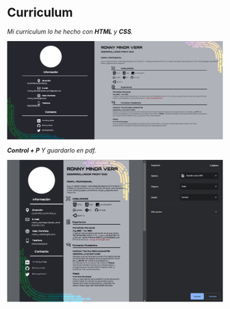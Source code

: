 # Curriculum

_Mi curriculum lo he hecho con **HTML** y **CSS**._

<p align="center"><img src="./assets/img1.png"/></p>

_**Control + P** Y guardarlo en pdf._

<p align="center"><img src="./assets/img2.png"/></p> 